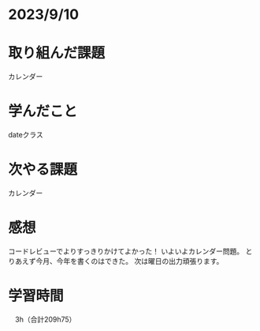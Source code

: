 # 2023/9/10
# 取り組んだ課題
カレンダー


# 学んだこと
dateクラス

# 次やる課題
カレンダー

# 感想
コードレビューでよりすっきりかけてよかった！
いよいよカレンダー問題。
とりあえず今月、今年を書くのはできた。
次は曜日の出力頑張ります。


# 学習時間
　3h（合計209h75）

